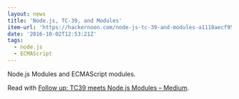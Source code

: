 ```yaml
---
layout: news
title: 'Node.js, TC-39, and Modules'
item-url: 'https://hackernoon.com/node-js-tc-39-and-modules-a1118aecf95e'
date: '2016-10-02T12:53:21Z'
tags:
  - node.js
  - ECMAScript
---
```

Node.js Modules and ECMAScript modules.

Read with [Follow up: TC39 meets Node.js Modules – Medium](https://medium.com/@awbjs/follow-up-tc39-meets-node-js-modules-76fdea278370 "Follow up: TC39 meets Node.js Modules – Medium").
